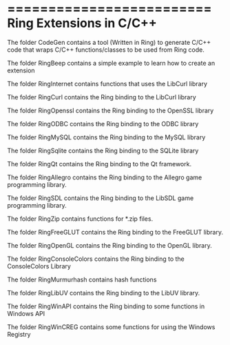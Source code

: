 =========================
Ring Extensions in C/C++
=========================

The folder CodeGen contains a tool (Written in Ring)
to generate C/C++ code that wraps C/C++ functions/classes
to be used from Ring code.

The folder RingBeep contains a simple example to learn how to create an extension

The folder RingInternet contains functions that uses the LibCurl library  

The folder RingCurl contains the Ring binding to the LibCurl library  

The folder RingOpenssl contains the Ring binding to the OpenSSL library  

The folder RingODBC contains the Ring binding to the ODBC library  

The folder RingMySQL contains the Ring binding to the MySQL library  

The folder RingSqlite contains the Ring binding to the SQLite library  

The folder RingQt contains the Ring binding to the Qt framework.

The folder RingAllegro contains the Ring binding to the Allegro 
game programming library.

The folder RingSDL contains the Ring binding to the LibSDL
game programming library.

The folder RingZip contains functions for *.zip files.

The folder RingFreeGLUT contains the Ring binding to the FreeGLUT library.

The folder RingOpenGL contains the Ring binding to the OpenGL library.

The folder RingConsoleColors contains the Ring binding to the ConsoleColors Library

The folder RingMurmurhash contains hash functions

The folder RingLibUV contains the Ring binding to the LibUV library.

The folder RingWinAPI contains the Ring binding to some functions in Windows API

The folder RingWinCREG contains some functions for using the Windows Registry